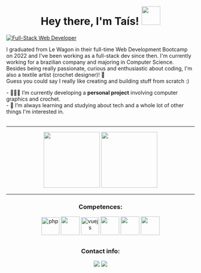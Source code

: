 <h1 align="center"> Hey there, I'm Taís! <img src="https://media.giphy.com/media/H8FP5CniGPbB4zFnRR/giphy.gif" width="50px"></h1>

<a href="https://git.io/typing-svg"><img src="https://readme-typing-svg.demolab.com?font=Poppins&weight=500&pause=990&color=349EC3&vCenter=true&width=435&height=45&lines=Full-Stack+Web+Developer" alt="Full-Stack Web Developer" /></a>

<p>I graduated from Le Wagon in their full-time Web Development Bootcamp on 2022 and I've been working as a full-stack dev since then. I'm currently working for a brazilian company and majoring in Computer Science.
<br>
Besides being really passionate, curious and enthusiastic about coding, I'm also a textile artist (crochet designer)! 🤍
<br>
Guess you could say I really like creating and building stuff from scratch :)
</p>

<div align="left">
- 👩‍💻🧶 I’m currently developing a <strong> personal project</strong> involving computer graphics and crochet.<br>
- 📜 I’m always learning and studying about tech and a whole lot of other things I'm interested in.
</div>
<br>

***************

<div align="center">
  <img height="150em" src="https://github-readme-stats-eight-theta.vercel.app/api?username=tataz1k4&show_icons=true&theme=react&include_all_commits=true&count_private=true">
  <img height="150em" src="https://github-readme-stats-eight-theta.vercel.app/api/top-langs/?username=tataz1k4&layout=compact&langs_count=8&theme=react">
</div>

***************

<div>
<h3 align="center">Competences:</h3>
<p align="center"> <img width="48" height="48" src="https://img.icons8.com/color/48/php.png" alt="php"/> <img height="50" width="50" src="https://img.icons8.com/color/48/null/javascript--v1.png"/> <img width="48" height="48" src="https://img.icons8.com/fluency/48/vuejs.png" alt="vuejs"/> <img height="50" width="50" src="https://img.icons8.com/color/48/null/html-5--v1.png"/> <img height="50" width="50" src="https://img.icons8.com/color/48/null/css3.png"/> <img height="50" width="50" src="https://img.icons8.com/external-flat-juicy-fish/50/null/external-sql-coding-and-development-flat-flat-juicy-fish.png"/></p></div>
</div>

##

<h3 align="center">Contact info:</h3>
<p align="center">
  <a href = "mailto:taisdecamposb@gmail.com"><img src="https://img.shields.io/badge/-Gmail-%23333?style=for-the-badge&logo=gmail&logoColor=white" target="_blank"></a>
  <a href="https://www.linkedin.com/in/taisdecampos/" target="_blank"><img src="https://img.shields.io/badge/-LinkedIn-%230077B5?style=for-the-badge&logo=linkedin&logoColor=white" target="_blank"></a> 
</p>
